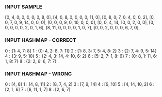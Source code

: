 ### INPUT SAMPLE

[0, 4, 0, 0, 0, 0, 0, 8, 0],
[4, 0, 8, 0, 0, 0, 0, 11, 0],
[0, 8, 0, 7, 0, 4, 0, 0, 2],
[0, 0, 7, 0, 9, 14, 0, 0, 0],
[0, 0, 0, 9, 0, 10, 0, 0, 0],
[0, 0, 4, 14, 10, 0, 2, 0, 0],
[0, 0, 0, 0, 0, 2, 0, 1, 6],
[8, 11, 0, 0, 0, 0, 1, 0, 7],
[0, 0, 2, 0, 0, 0, 6, 7, 0],

### INPUT HASHMAP - CORRECT

0 : {1: 4, 7: 8}
1 : {0: 4, 2: 8, 7: 11}
2 : {1: 8, 3: 7, 5: 4, 8: 2}
3 : {2: 7, 4: 9, 5: 14}
4 : {3: 9, 5: 10}
5 : {2: 4, 3: 14, 4: 10, 6: 2}
6 : {5: 2, 7: 1, 8: 6}
7 : {0: 8, 1: 11, 6: 1, 8: 7}
8 : {2: 2, 6: 6, 7: 7}

### INPUT HASHMAP - WRONG

0 : [4, 8]
1 : [4, 8, 11]
2 : [8, 7, 4, 2]
3 : [7, 9, 14]
4 : [9, 10]
5 : [4, 14, 10, 2]
6 : [2, 1, 6]
7 : [8, 11, 1, 7]
8 : [2, 6, 7]
